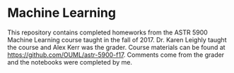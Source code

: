 # Machine Learning

This repository contains completed homeworks from the ASTR 5900 Machine Learning course taught in the fall of 2017. Dr. Karen Leighly taught the course and Alex Kerr was the grader. Course materials can be found at https://github.com/OUML/astr-5900-f17. Comments come from the grader and the notebooks were completed by me.

